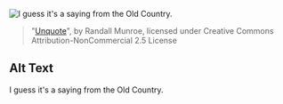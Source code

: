 ![I guess it's a saying from the Old Country.](https://imgs.xkcd.com/comics/unquote.png)
> "[Unquote](https://xkcd.com/1262/)", by Randall Munroe, licensed under Creative Commons Attribution-NonCommercial 2.5 License

## Alt Text
I guess it's a saying from the Old Country.
